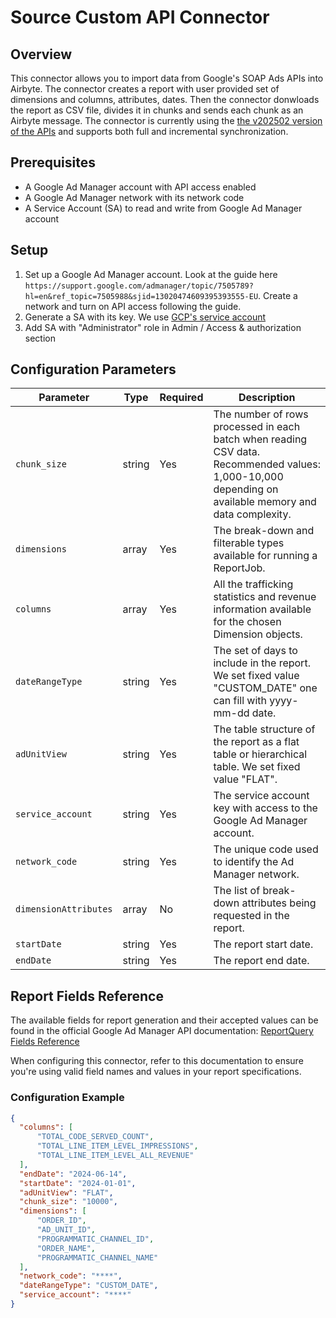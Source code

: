 # Source Custom API Connector

## Overview
This connector allows you to import data from Google's SOAP Ads APIs into Airbyte. 
The connector creates a report with user provided set of dimensions and columns, attributes, dates. Then the connector donwloads the report as CSV file, divides it in chunks and sends each chunk as an Airbyte message. 
The connector is currently using the [the v202502 version of the APIs](https://developers.google.com/ad-manager/api/rel_notes#v202502) and supports both full and incremental synchronization. 

## Prerequisites
- A Google Ad Manager account with API access enabled
- A Google Ad Manager network with its network code
- A Service Account (SA) to read and write from Google Ad Manager account

## Setup
1. Set up a Google Ad Manager account. Look at the guide here `https://support.google.com/admanager/topic/7505789?hl=en&ref_topic=7505988&sjid=13020474609395393555-EU`. Create a network and turn on API access following the guide.
2. Generate a SA with its key. We use [GCP's service account](https://cloud.google.com/iam/docs/service-account-overview)
3. Add SA with "Administrator" role in Admin / Access & authorization section

## Configuration Parameters

| Parameter | Type | Required | Description |
|-----------|------|-----------|-------------|
| `chunk_size` | string | Yes | The number of rows processed in each batch when reading CSV data. Recommended values: 1,000-10,000 depending on available memory and data complexity.
| `dimensions` | array | Yes | The break-down and filterable types available for running a ReportJob.
| `columns` | array | Yes | All the trafficking statistics and revenue information available for the chosen Dimension objects.
| `dateRangeType` | string | Yes | The set of days to include in the report. We set fixed value "CUSTOM_DATE" one can fill with yyyy-mm-dd date.
| `adUnitView` | string | Yes | The table structure of the report as a flat table or hierarchical table. We set fixed value "FLAT".
| `service_account` | string | Yes | The service account key with access to the Google Ad Manager account.
| `network_code` | string | Yes | The unique code used to identify the Ad Manager network.
| `dimensionAttributes` | array | No | The list of break-down attributes being requested in the report.
| `startDate` | string | Yes | The report start date.
| `endDate` | string | Yes | The report end date.

## Report Fields Reference

The available fields for report generation and their accepted values can be found in the official Google Ad Manager API documentation:
[ReportQuery Fields Reference](https://developers.google.com/ad-manager/api/reference/v202405/ReportService.ReportQuery#field)

When configuring this connector, refer to this documentation to ensure you're using valid field names and values in your report specifications.

### Configuration Example
```json
{
  "columns": [
      "TOTAL_CODE_SERVED_COUNT",
      "TOTAL_LINE_ITEM_LEVEL_IMPRESSIONS",
      "TOTAL_LINE_ITEM_LEVEL_ALL_REVENUE"
  ],
  "endDate": "2024-06-14",
  "startDate": "2024-01-01",
  "adUnitView": "FLAT",
  "chunk_size": "10000",
  "dimensions": [
      "ORDER_ID",
      "AD_UNIT_ID",
      "PROGRAMMATIC_CHANNEL_ID",
      "ORDER_NAME",
      "PROGRAMMATIC_CHANNEL_NAME"
  ],
  "network_code": "****",
  "dateRangeType": "CUSTOM_DATE",
  "service_account": "****"
}